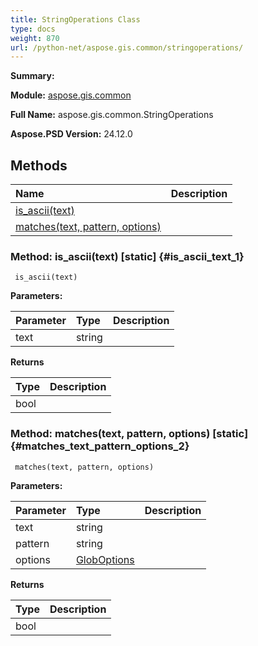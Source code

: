 ```yaml
---
title: StringOperations Class
type: docs
weight: 870
url: /python-net/aspose.gis.common/stringoperations/
---
```


**Summary:** 

**Module:** [aspose.gis.common](/psd/python-net/aspose.gis.common/)

**Full Name:** aspose.gis.common.StringOperations

**Aspose.PSD Version:** 24.12.0

## **Methods**
| **Name** | **Description** |
| :- | :- |
| [is_ascii(text)](#is_ascii_text_1) |    |
| [matches(text, pattern, options)](#matches_text_pattern_options_2) |    |


### Method: is_ascii(text)  [static] {#is_ascii_text_1}


```
 is_ascii(text) 
```

  

**Parameters:**

| Parameter | Type | Description |
| :- | :- | :- |
| text | string |  |

**Returns**

| Type | Description |
| :- | :- |
| bool |  |


### Method: matches(text, pattern, options)  [static] {#matches_text_pattern_options_2}


```
 matches(text, pattern, options) 
```

  

**Parameters:**

| Parameter | Type | Description |
| :- | :- | :- |
| text | string |  |
| pattern | string |  |
| options | [GlobOptions](/psd/python-net/aspose.gis.common/globoptions) |  |

**Returns**

| Type | Description |
| :- | :- |
| bool |  |


